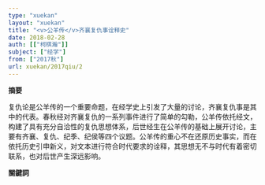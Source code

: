 ```yaml
---
type: "xuekan"
layout: "xuekan"
title: "<v>公羊传</v>齐襄复仇事诠释史"
date: 2018-02-28
auth: [["柯棋瀚"]]
subject: ["经学"]
from: ["2017秋"]
url: xuekan/2017qiu/2
---
```


**摘要**      

复仇论是<v>公羊传</v>的一个重要命题，在经学史上引发了大量的讨论，齐襄复仇事是其中的代表。<v>春秋</v>经对齐襄复仇的一系列事件进行了简单的勾勒，<v>公羊传</v>依托经文，构建了具有充分自洽性的复仇思想体系，后世经生在<v>公羊传</v>的基础上展开讨论，主要有齐襄、复仇、纪季、纪侯等四个议题。<v>公羊传</v>的重心不在还原历史事实，而在依托历史引申新义，对文本进行符合时代要求的诠释，其思想无不与时代有着密切联系，也对后世产生深远影响。

**關鍵詞**
